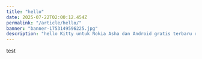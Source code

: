```yaml
---
title: "hello"
date: 2025-07-22T02:00:12.454Z
permalink: "/article/hello/"
banner: "banner-1753149596225.jpg"
description: "hello Kitty untuk Nokia Asha dan Android gratis terbaru dan terlengkap informasinya di sini adalah salah satu "
---
```

<p>test</p>